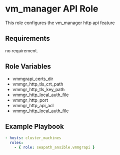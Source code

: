 # vm_manager API Role

This role configures the vm_manager http api feature

## Requirements

no requirement.

## Role Variables

- vmmgrapi_certs_dir
- vmmgr_http_tls_crt_path
- vmmgr_http_tls_key_path
- vmmgr_http_local_auth_file
- vmmgr_http_port
- vmmgr_http_api_acl
- vmmgr_http_local_auth_file

## Example Playbook

```yaml
- hosts: cluster_machines
  roles:
    - { role: seapath_ansible.vmmgrapi }
```
